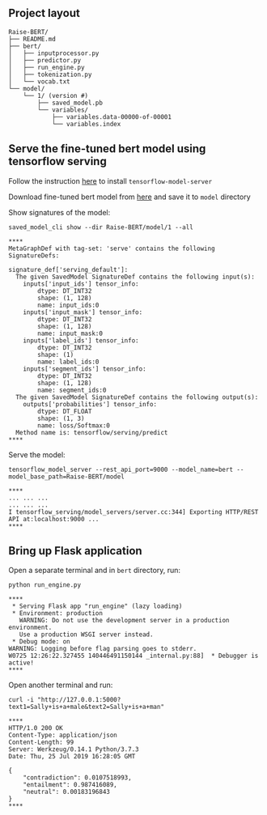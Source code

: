 ## Project layout
```
Raise-BERT/
├── README.md
├── bert/
│   ├── inputprocessor.py
│   ├── predictor.py
│   ├── run_engine.py
│   ├── tokenization.py
│   └── vocab.txt
└── model/
    └── 1/ (version #)
        ├── saved_model.pb
        └── variables/
            ├── variables.data-00000-of-00001
            └── variables.index
```

## Serve the fine-tuned bert model using tensorflow serving
Follow the instruction [here](https://www.tensorflow.org/tfx/serving/setup) to install ```tensorflow-model-server```

Download fine-tuned bert model from [here](https://drive.google.com/drive/folders/1Lsieg1PMLYZKjbncQfnwaZqcd04_Sev_?usp=sharing) and save it to ```model``` directory

Show signatures of the model:
```
saved_model_cli show --dir Raise-BERT/model/1 --all
```
```
****
MetaGraphDef with tag-set: 'serve' contains the following SignatureDefs:

signature_def['serving_default']:
  The given SavedModel SignatureDef contains the following input(s):
    inputs['input_ids'] tensor_info:
        dtype: DT_INT32
        shape: (1, 128)
        name: input_ids:0
    inputs['input_mask'] tensor_info:
        dtype: DT_INT32
        shape: (1, 128)
        name: input_mask:0
    inputs['label_ids'] tensor_info:
        dtype: DT_INT32
        shape: (1)
        name: label_ids:0
    inputs['segment_ids'] tensor_info:
        dtype: DT_INT32
        shape: (1, 128)
        name: segment_ids:0
  The given SavedModel SignatureDef contains the following output(s):
    outputs['probabilities'] tensor_info:
        dtype: DT_FLOAT
        shape: (1, 3)
        name: loss/Softmax:0
  Method name is: tensorflow/serving/predict
****
```

Serve the model:
```
tensorflow_model_server --rest_api_port=9000 --model_name=bert --model_base_path=Raise-BERT/model
```
```
****
... ... ...
... ... ...
I tensorflow_serving/model_servers/server.cc:344] Exporting HTTP/REST API at:localhost:9000 ...
****
```

## Bring up Flask application
Open a separate terminal and in ```bert``` directory, run:
```
python run_engine.py
```
```
****
 * Serving Flask app "run_engine" (lazy loading)
 * Environment: production
   WARNING: Do not use the development server in a production environment.
   Use a production WSGI server instead.
 * Debug mode: on
WARNING: Logging before flag parsing goes to stderr.
W0725 12:26:22.327455 140446491150144 _internal.py:88]  * Debugger is active!
****
```

Open another terminal and run:
```
curl -i "http://127.0.0.1:5000?text1=Sally+is+a+male&text2=Sally+is+a+man"
```
```
****
HTTP/1.0 200 OK
Content-Type: application/json
Content-Length: 99
Server: Werkzeug/0.14.1 Python/3.7.3
Date: Thu, 25 Jul 2019 16:28:05 GMT

{
    "contradiction": 0.0107518993,
    "entailment": 0.987416089,
    "neutral": 0.00183196843
}
****
```
